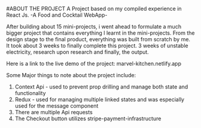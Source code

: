 
#ABOUT THE PROJECT
A Project based on my compiled experience in React Js. -A Food and Cocktail WebApp-

After building about 15 mini-projects, i went ahead to formulate a much bigger project that contains everything I learnt in the mini-projects. From the design stage to the final product, everything was built from scratch by me. It took about 3 weeks to finally complete this project. 3 weeks of unstable electricity, research upon research and finally, the output. 

Here is a link to the live demo of the project: 
marvel-kitchen.netlify.app

Some Major things to note about the project include:
1. Context Api - used to prevent prop drilling and manage both state and functionality
2. Redux - used for managing multiple linked states and was especially used for the message component
3. There are multiple Api requests
4. The Checkout button utilizes stripe-payment-infrastructure










